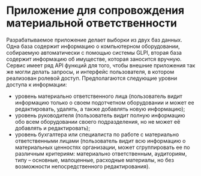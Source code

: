 # Приложение для сопровождения материальной ответственности

Разрабатываемое приложение делает выборки из двух баз данных. Одна база содержит информацию о компьютерном оборудовании, собираемую автоматически с помощью системы GLPI, вторая база содержит информацию об имуществе, которая заносится вручную. 
Сервис имеет ряд API функций для того, чтобы внешние приложения так же могли делать запросы, и интерфейс пользователя, в котором реализован ролевой доступ.
Предполагаются следующие уровни доступа к информации:
- уровень материально ответственного лица (пользователь видит информацию только о своем подотчетном оборудовании и может ее редактировать, удалять, а также добавлять новую информацию);
- уровень руководителя (пользователь видит полную информацию обо всем оборудовании своего подразделения, но не может её добавлять и редактировать);
- уровень бухгалтера или специалиста по работе с материально ответственными лицами (пользователь видит всю информацию о материальных ценностях организации, может сгруппировать ее по различным критериям: материально ответственным, аудиториям, типу – основные, малоценные, расходные материалы, но без возможности непосредственного редактирования).


